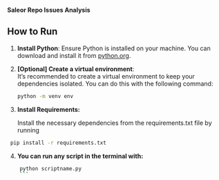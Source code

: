  
**Saleor Repo Issues Analysis**

## How to Run

1. **Install Python**: Ensure Python is installed on your machine. You can download and install it from [python.org](https://www.python.org/downloads/).

2. **[Optional] Create a virtual environment**:  
   It’s recommended to create a virtual environment to keep your dependencies isolated. You can do this with the following command:
   ```bash
   python -m venv env

3.	**Install Requirements:**


    Install the necessary dependencies from the requirements.txt file by running

   ```bash
    pip install -r requirements.txt
```

4.	**You can run any script in the terminal with:**

```bash
    python scriptname.py
    ```

    
